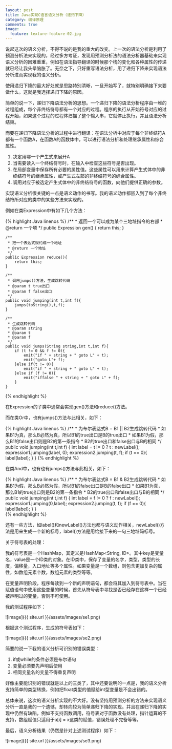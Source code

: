 ```yaml
---
layout: post
title: Java实现C语言语义分析（递归下降）
category: 编译原理
comments: true
image:
  feature: texture-feature-02.jpg
---
```


说起这次的语义分析，不得不说的是我的重大的改变。上一次的语法分析是利用了预测分析法来实现的，经过多方考证，发现用预测分析法的语法分析器基础来实现语义分析的困难重重，例如在语法指导翻译的时候那个栈的变化和各种属性的传递就已经让我头晕脑胀了。无奈之下，只好重写语法分析，用了递归下降来实现语法分析进而实现我的语义分析。

使用递归下降的最大好处就是思路特别清晰，一旦开始写了，就特别明确接下来要做什么。这就是我选择递归下降的原因。

简单的说一下，递归下降语法分析的思想。一个递归下降的语法分析程序由一堆的过程组成，每个非终结符号都有一个对应的过程。程序的执行从开始符号对应的过程开始，如果这个过程的过程体扫描了整个输入串，它就停止执行，并且语法分析结束。

而要在递归下降语法分析的过程中进行翻译：在语法分析中对应于每个非终结符A都有一个函数A，在函数A的函数体中，可以进行语法分析和处理继承属性和综合属性。

1. 决定用哪一个产生式来展开A
2. 当需要读入一个终结符号时，在输入中检查这些符号是否出现。
3. 在局部变量中保存所有必要的属性值。这些属性可以用来计算产生式体中的非终结符号的继承属性，或产生式左部的非终结符号的综合属性。
4. 调用对应于被选定产生式体中的非终结符号的函数，向他们提供正确的参数。

实现语义分析很关键的一点是语义动作的书写。我的语义动作都嵌入到了每个非终结符所对应的类中的某些方法来实现的。

例如在类Expression中有如下几个方法：

{% highlight Java linenos %}
	/**
	 * 返回一个可以成为某个三地址指令的右部
	 * @return 一个项
	 */
	public Expression gen() {
		return this;
	}
	
	/**
	 * 把一个表达式规约成一个地址
	 * @return 一个地址
	 */
	public Expression reduce(){
		return this;
	}
	
	/**
	 * 调用jumps()方法，生成跳转代码
	 * @param t true出口
	 * @param f false出口
	 */
	public void jumping(int t,int f){
		jumps(toString(),t,f);
	}
	
	/**
	 * 生成跳转代码
	 * @param string
	 * @param t
	 * @param f
	 */
	public void jumps(String string,int t,int f){
		if (t != 0 && f != 0){
			emit("if " + string + " goto L" + t);
			emit("goto L"+ f);
		}else if(t != 0){
			emit("if " + string + " goto L" + t);
		}else if (f != 0){
			emit("iffalse " + string + " goto L" + f);
		}
	}
{% endhighlight %}

在Expression的子类中通常会实现gen()方法和reduce()方法。
 
而在类Or中，也有jumps()方法与此相关，如下：

{% highlight Java linenos %}
	/**
	 * 为布尔表达式B = B1 || B2生成跳转代码
	 * 如果B1为真，那么B必然为真，所以B1的true出口是B的true出口
	 * 如果B1为假，那么B1的false出口则是B2的第一条指令
	 * B2的true出口和false出口与B的相同
	 */
	public void jumping(int t,int f) {
		int label = t != 0 ? t : newLabel();
		expression1.jumping(label, 0);
		expression2.jumping(t, f);
		if (t == 0){
			label(label);
		}
	}
{% endhighlight %}

在类And中，也有也有jumps()方法与此相关，如下：

{% highlight Java linenos %}
	/**
	 * 为布尔表达式B = B1 & B2生成跳转代码
	 * 如果B1为假，那么B必然为假，所以B1的false出口是B的false出口
	 * 如果B1为真，那么B1的true出口则是B2的第一条指令
	 * B2的true出口和false出口与B的相同
	 */
	public void jumping(int t,int f) {
		int label = f != 0 ? f : newLabel();
		expression1.jumping(0,label);
		expression2.jumping(t, f);
		if (f == 0){
			label(label);
		}
	}		
{% endhighlight %}

还有一些方法，如label()和newLabel()方法也都与语义动作相关，newLabel()方法是用来生成一个新的标号，label()方法是用给接下来的一句三地址码标号。

关于符号表的处理：

我的符号表是一个HashMap，其定义是HashMap<String, ID>。其中key是变量名，value是一个ID类的对象。在ID类中，保存了变量的名字，类型，类型的长度，偏移量，入口地址等多个属性。如果变量是一个数组，则包含更加复杂的属性，如数组元素个数，数组元素的类型等等。

在变量声明阶段，程序每读到一个新的声明语句，都会将其加入到符号表中。当在赋值语句中使用这些变量的时候，首先从符号表中寻找是否已经存在这样一个已经被声明过的变量，否则不可使用。

我的测试程序如下：

![image]({{ site.url }}/assets/images/se1.png)

根据这个测试程序，生成的符号表如下：

![image]({{ site.url }}/assets/images/se2.png)

简要的说一下我的语义分析可识别的错误类型：

1. if或while的条件必须是布尔语句
2. 变量必须要先声明后使用
3. 相同变量名的变量不得重复声明

好像主要能识别的错误就是以上的三类了，其中还要说明的一点是，我的语义分析支持简单的类型转换，例如把float类型的值赋给int型变量是不会出错的。

总体来说，这次的语义分析实现的不大好。没有坚持用预测分析的方法来实现语义分析一直是我的一个遗憾，却转向较为简单递归下降的实现。并且在递归下降的实现中仍然有缺陷，例如不支持函数调用，符号表对于函数没有处理，指针运算的不支持，数组赋值只适用于a[i] = x这类的赋值，错误处理不完备等等。

最后，语义分析结果（仍然是针对上述测试程序）如下：

![image]({{ site.url }}/assets/images/se3.png)